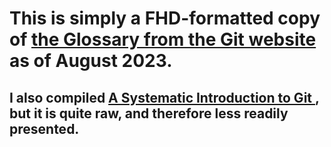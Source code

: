 # This is simply a FHD-formatted copy of [ the Glossary from the Git website ]( https://git-scm.com/docs/gitglossary/2.30.0 ) as of August 2023.

## I also compiled [ A Systematic Introduction to Git ](https://sextechandmergers.blogspot.com/2023/08/a-systematic-introduction-to-git.html), but it is quite raw, and therefore less readily presented.
